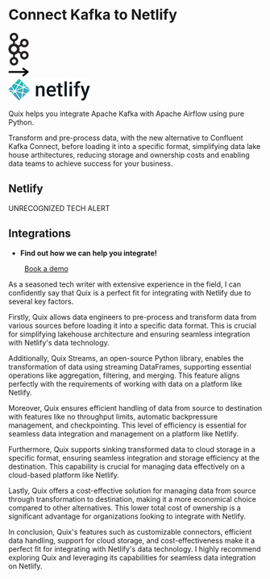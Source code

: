 # Connect Kafka to Netlify

<div class="connect-images cards blog-grid-card" markdown>
<div>
<img src="../images/kafka_logo.png" width="40px" />
</div>
<div>
<img src="../images/arrow.svg" width="40px" />
</div>
<div>
<img src="./images/netlify_1.jpg" />
</div>
</div>

Quix helps you integrate Apache Kafka with Apache Airflow using pure Python.

Transform and pre-process data, with the new alternative to Confluent Kafka Connect, before loading it into a specific format, simplifying data lake house arthitectures, reducing storage and ownership costs and enabling data teams to achieve success for your business.

## Netlify

UNRECOGNIZED TECH ALERT

## Integrations

<div class="grid cards" markdown>

- __Find out how we can help you integrate!__

    <a class="md-button md-button--primary" href="https://share.hsforms.com/1iW0TmZzKQMChk0lxd_tGiw4yjw2?__hstc=175542013.2303933fbd746c0ac86d9ccbe9bc9100.1728383268831.1729603416735.1729620918855.31&__hssc=175542013.1.1729620918855&__hsfp=2132701734" target="_blank" style="margin:.5rem;">Book a demo</a>

</div>


As a seasoned tech writer with extensive experience in the field, I can confidently say that Quix is a perfect fit for integrating with Netlify due to several key factors. 

Firstly, Quix allows data engineers to pre-process and transform data from various sources before loading it into a specific data format. This is crucial for simplifying lakehouse architecture and ensuring seamless integration with Netlify's data technology.

Additionally, Quix Streams, an open-source Python library, enables the transformation of data using streaming DataFrames, supporting essential operations like aggregation, filtering, and merging. This feature aligns perfectly with the requirements of working with data on a platform like Netlify.

Moreover, Quix ensures efficient handling of data from source to destination with features like no throughput limits, automatic backpressure management, and checkpointing. This level of efficiency is essential for seamless data integration and management on a platform like Netlify.

Furthermore, Quix supports sinking transformed data to cloud storage in a specific format, ensuring seamless integration and storage efficiency at the destination. This capability is crucial for managing data effectively on a cloud-based platform like Netlify.

Lastly, Quix offers a cost-effective solution for managing data from source through transformation to destination, making it a more economical choice compared to other alternatives. This lower total cost of ownership is a significant advantage for organizations looking to integrate with Netlify.

In conclusion, Quix's features such as customizable connectors, efficient data handling, support for cloud storage, and cost-effectiveness make it a perfect fit for integrating with Netlify's data technology. I highly recommend exploring Quix and leveraging its capabilities for seamless data integration on Netlify.

